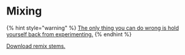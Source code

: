 # Mixing

{% hint style="warning" %}
[The only thing you can do wrong is hold yourself back from experimenting.](https://www.landr.com/en/how-to-mix)
{% endhint %}

[Download remix stems.](https://baylor.box.com/shared/static/vsv0r2qy3iteulvnp2us93hrsfn8obm5.zip)

